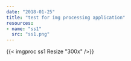 ```yaml
---
date: "2018-01-25"
title: "test for img processing application"
resources:
- name: "ss1"
  src: "ss1.png"
---
```


{{< imgproc ss1 Resize "300x" />}}
